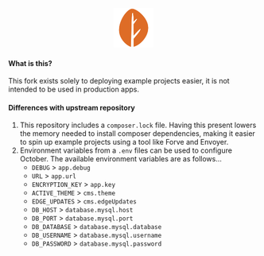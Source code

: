 <p align="center">
    <img src="https://github.com/octobercms/october/blob/master/themes/demo/assets/images/october.png?raw=true" alt="October" width="auto" height="80px" />
</p>

#### What is this?

This fork exists solely to deploying example projects easier, it is not intended to be used in production apps.

#### Differences with upstream repository

1. This repository includes a `composer.lock` file. Having this present lowers the memory needed to install composer dependencies, making it easier to spin up example projects using a tool like Forve and Envoyer.
2. Environment variables from a `.env` files can be used to configure October. The available environment variables are as follows...
   - `DEBUG` > `app.debug`
   - `URL` > `app.url`
   - `ENCRYPTION_KEY` > `app.key`
   - `ACTIVE_THEME` > `cms.theme`
   - `EDGE_UPDATES` > `cms.edgeUpdates`
   - `DB_HOST` > `database.mysql.host`
   - `DB_PORT` > `database.mysql.port`
   - `DB_DATABASE` > `database.mysql.database`
   - `DB_USERNAME` > `database.mysql.username`
   - `DB_PASSWORD` > `database.mysql.password`
